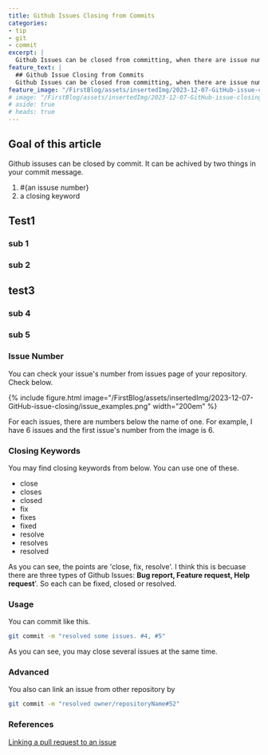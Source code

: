 ```yaml
---
title: Github Issues Closing from Commits
categories:
- tip
- git
- commit
excerpt: |
  Github Issues can be closed from committing, when there are issue number and keyword for closing.
feature_text: |
  ## Github Issue Closing from Commits
  Github Issues can be closed from committing, when there are issue number and keyword for closing.
feature_image: "/FirstBlog/assets/insertedImg/2023-12-07-GitHub-issue-closing/githubImage.png"
# image: "/FirstBlog/assets/insertedImg/2023-12-07-GitHub-issue-closing/githubImage.png"
# aside: true
# heads: true
---
```


## Goal of this article
Github issuses can be closed by commit. It can be achived by two things in your commit message.
1. #{an issuse number}
1. a closing keyword

## Test1

### sub 1
### sub 2

## test3
### sub 4

### sub 5

### Issue Number
You can check your issue's number from issues page of your repository. Check below.

{% include figure.html image="/FirstBlog/assets/insertedImg/2023-12-07-GitHub-issue-closing/issue_examples.png" width="200em"  %}

For each issues, there are numbers below the name of one. For example, I have 6 issues and the first issue's number from the image is 6. 

### Closing Keywords

You may find closing keywords from below. You can use one of these.

- close
- closes
- closed
- fix
- fixes
- fixed
- resolve
- resolves
- resolved

As you can see, the points are 'close, fix, resolve'. I think this is becuase there are three types of Github Issues: **Bug report, Feature request, Help request**'. So each can be fixed, closed or resolved.

### Usage

You can commit like this.

```bash
git commit -m "resolved some issues. #4, #5"
```

As you can see, you may close several issues at the same time.

### Advanced

You also can link an issue from other repository by

```bash
git commit -m "resolved owner/repositoryName#52"
```

### References

[Linking a pull request to an issue](https://docs.github.com/en/issues/tracking-your-work-with-issues/linking-a-pull-request-to-an-issue/ "Linking a pull request to an issue")